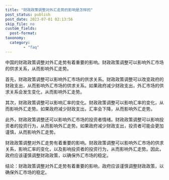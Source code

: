 ```yaml
---
title: "财政政策调整对外汇走势的影响是怎样的"
post_status: publish
post_date: 2023-07-01 02:13:56
skip_file: no
custom_fields: 
  post-format: 
taxonomy:
  category:
        - "faq"
---
```


中国的财政政策调整对外汇走势有着重要的影响。财政政策调整可以影响外汇市场的供求关系，从而影响外汇走势。

首先，财政政策调整可以影响外汇市场的供求关系。财政政策调整可以改变政府的财政支出，从而影响外汇市场的供求关系。如果政府减少财政支出，外汇市场的供求关系会发生变化，从而影响外汇走势。

其次，财政政策调整可以影响汇率的变化。财政政策调整可以影响汇率的变化，从而影响外汇走势。如果政府减少财政支出，汇率会下降，从而影响外汇走势。

此外，财政政策调整还可以影响外汇市场的投资者情绪。财政政策调整可以影响投资者的投资行为，从而影响外汇走势。如果政府减少财政支出，投资者可能会更加谨慎，从而影响外汇走势。

财政政策调整对外汇走势有着重要的影响。财政政策调整可以影响外汇市场的供求关系，影响汇率的变化，以及影响投资者的投资行为，从而影响外汇走势。因此，政府应该谨慎调整财政政策，以确保外汇市场的稳定。

结论：财政政策调整对外汇走势有着重要的影响，政府应该谨慎调整财政政策，以确保外汇市场的稳定。
